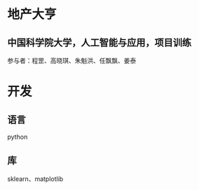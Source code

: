 # 地产大亨


## 中国科学院大学，人工智能与应用，项目训练


参与者：程罡、高晓琪、朱魁洪、任飘飘、姜泰


# 开发

## 语言


python


## 库


sklearn、matplotlib

